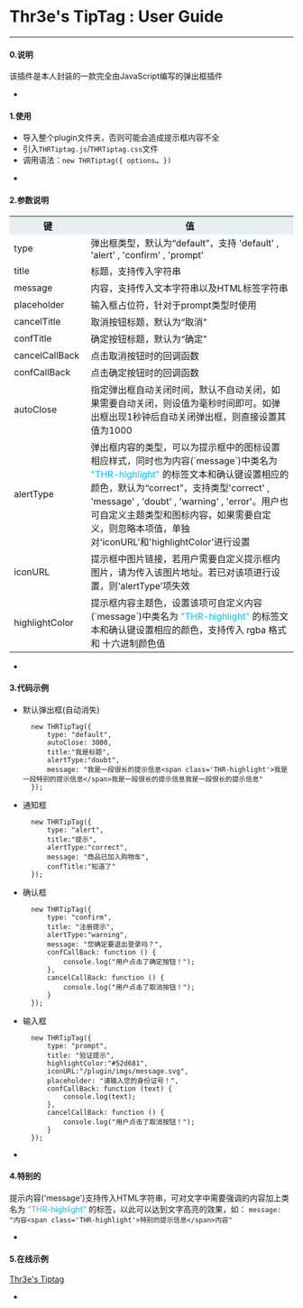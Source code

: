 # Thr3e's TipTag : User Guide
---

#### 0.说明

该插件是本人封装的一款完全由JavaScript编写的弹出框插件

-

#### 1.使用

* 导入整个plugin文件夹，否则可能会造成提示框内容不全
* 引入`THRTiptag.js`/`THRTiptag.css`文件
* 调用语法：`new THRTiptag({ options… })`
	
-

#### 2.参数说明
<table>
  <tr>
    <th width=20%, bgcolor=#e7eff3>键</th>
    <th width=70%, bgcolor=#e7eff3>值</th>
  </tr>
  <tr>
    <td> type </td>
    <td> 弹出框类型，默认为“default”，支持 'default' , 'alert' , 'confirm' , 'prompt'</td>
  </tr>
  <tr>
    <td> title </td>
    <td> 标题，支持传入字符串</td>
  </tr>
  <tr>
    <td> message </td>
    <td> 内容，支持传入文本字符串以及HTML标签字符串</td>
  </tr>
  <tr>
    <td> placeholder </td>
    <td> 输入框占位符，针对于prompt类型时使用 </td>
  </tr>
  <tr>
    <td> cancelTitle </td>
    <td> 取消按钮标题，默认为“取消”</td>
  </tr>
  <tr>
    <td> confTitle </td>
    <td> 确定按钮标题，默认为“确定”</td>
  </tr>
  <tr>
    <td> cancelCallBack </td>
    <td> 点击取消按钮时的回调函数</td>
  </tr>
  <tr>
    <td> confCallBack </td>
    <td> 点击确定按钮时的回调函数 </td>
  </tr>
  <tr>
    <td> autoClose </td>
    <td> 指定弹出框自动关闭时间，默认不自动关闭，如果需要自动关闭，则设值为毫秒时间即可。如弹出框出现1秒钟后自动关闭弹出框，则直接设置其值为1000 </td>
  </tr>
  <tr>
    <td> alertType </td>
    <td> 弹出框内容的类型，可以为提示框中的图标设置相应样式，同时也为内容(`message`)中类名为 <font color=#00BFFF>"THR-highlight"</font> 的标签文本和确认键设置相应的颜色，默认为“correct”，支持类型'correct' , 'message' , 'doubt' , 'warning' , 'error'。用户也可自定义主题类型和图标内容，如果需要自定义，则忽略本项值，单独对'iconURL'和'highlightColor'进行设置</td>
  </tr>
  <tr>
    <td> iconURL </td>
    <td> 提示框中图片链接，若用户需要自定义提示框内图片，请为传入该图片地址。若已对该项进行设置，则'alertType'项失效 </td>
  </tr>
  <tr>
    <td> highlightColor </td>
    <td> 提示框内容主题色，设置该项可自定义内容(`message`)中类名为 <font color=#00BFFF>"THR-highlight"</font> 的标签文本和确认键设置相应的颜色，支持传入 rgba 格式和 十六进制颜色值</td>
  </tr>
</table>

-

#### 3.代码示例

* 默认弹出框(自动消失)

		new THRTipTag({
            type: "default",
            autoClose: 3000,
            title:"我是标题",
            alertType:"doubt",
            message: "我是一段很长的提示信息<span class='THR-highlight'>我是一段特别的提示信息</span>我是一段很长的提示信息我是一段很长的提示信息"
        });
* 通知框

		new THRTipTag({
            type: "alert",
            title:"提示",
            alertType:"correct",
            message: "商品已加入购物车",
            confTitle:"知道了"
        });
* 确认框

		new THRTipTag({
            type: "confirm",
            title: "注册提示",
            alertType:"warning",
            message: "您确定要退出登录吗？",
            confCallBack: function () {
                console.log("用户点击了确定按钮！");
            },
            cancelCallBack: function () {
                console.log("用户点击了取消按钮！");
            }
        });

* 输入框

		new THRTipTag({
            type: "prompt",
            title: "验证提示",
            highlightColor:"#52d681",
            iconURL:"/plugin/imgs/message.svg",
            placeholder: "请输入您的身份证号！",
            confCallBack: function (text) {
                console.log(text);
            },
            cancelCallBack: function () {
                console.log("用户点击了取消按钮！");
            }
        });
        
-


#### 4.特别的

提示内容('message')支持传入HTML字符串，可对文字中需要强调的内容加上类名为 <font color=#00BFFF>"THR-highlight"</font> 的标签，以此可以达到文字高亮的效果，如：
`message: "内容<span class='THR-highlight'>特别的提示信息</span>内容"`


-

#### 5.在线示例

[Thr3e's  Tiptag](https://thr3e.github.io/Thr3e_TipTag/)

-